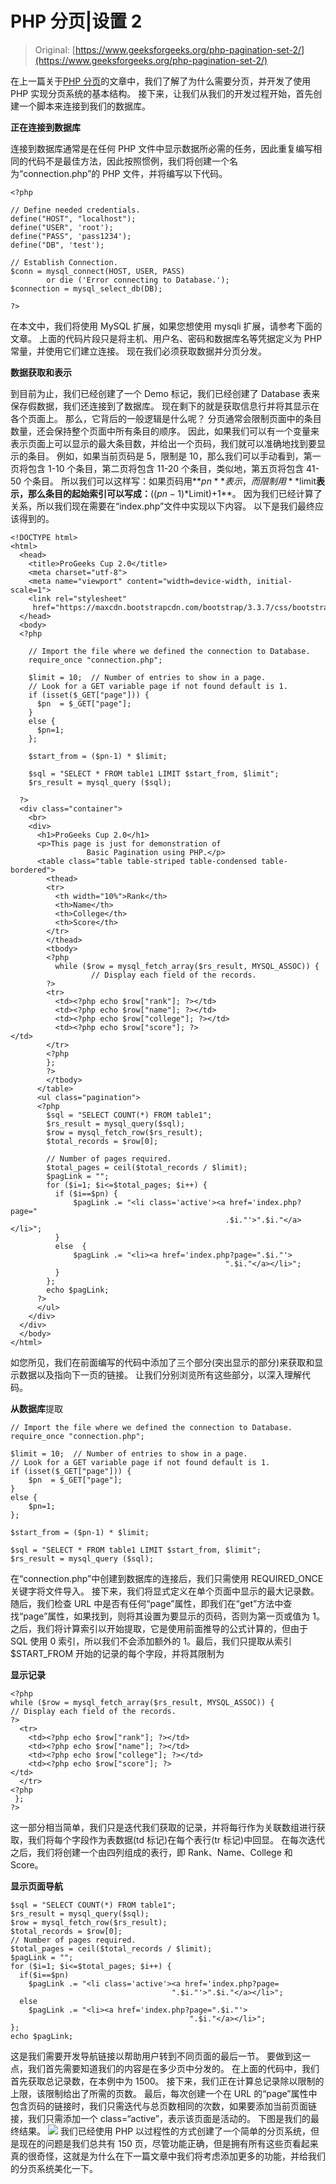 # PHP 分页|设置 2

> Original: [https://www.geeksforgeeks.org/php-pagination-set-2/](https://www.geeksforgeeks.org/php-pagination-set-2/)

在上一篇关于[PHP 分页](https://www.geeksforgeeks.org/php-pagination-set-1/)的文章中，我们了解了为什么需要分页，并开发了使用 PHP 实现分页系统的基本结构。 接下来，让我们从我们的开发过程开始，首先创建一个脚本来连接到我们的数据库。

**正在连接到数据库**

连接到数据库通常是在任何 PHP 文件中显示数据所必需的任务，因此重复编写相同的代码不是最佳方法，因此按照惯例，我们将创建一个名为“connection.php”的 PHP 文件，并将编写以下代码。

```
<?php

// Define needed credentials.
define("HOST", "localhost");  
define("USER", 'root');  
define("PASS", 'pass1234');
define("DB", 'test');  

// Establish Connection.
$conn = mysql_connect(HOST, USER, PASS) 
        or die ('Error connecting to Database.');  
$connection = mysql_select_db(DB);  

?>
```

在本文中，我们将使用 MySQL 扩展，如果您想使用 mysqli 扩展，请参考下面的文章。 上面的代码片段只是将主机、用户名、密码和数据库名等凭据定义为 PHP 常量，并使用它们建立连接。 现在我们必须获取数据并分页分发。

**数据获取和表示**

到目前为止，我们已经创建了一个 Demo 标记，我们已经创建了 Database 表来保存假数据，我们还连接到了数据库。 现在剩下的就是获取信息行并将其显示在各个页面上。 那么，它背后的一般逻辑是什么呢？ 分页通常会限制页面中的条目数量，还会保持整个页面中所有条目的顺序。 因此，如果我们可以有一个变量来表示页面上可以显示的最大条目数，并给出一个页码，我们就可以准确地找到要显示的条目。 例如，如果当前页码是 5，限制是 10，那么我们可以手动看到，第一页将包含 1-10 个条目，第二页将包含 11-20 个条目，类似地，第五页将包含 41-50 个条目。
所以我们可以这样写：如果页码用**$pn**表示，而限制用**$limit**表示，那么条目的起始索引可以写成：**(($pn-1)*$Limit)+1**。 因为我们已经计算了关系，所以我们现在需要在“index.php”文件中实现以下内容。 以下是我们最终应该得到的。

```
<!DOCTYPE html>
<html>
  <head>
    <title>ProGeeks Cup 2.0</title>
    <meta charset="utf-8">
    <meta name="viewport" content="width=device-width, initial-scale=1">
    <link rel="stylesheet" 
     href="https://maxcdn.bootstrapcdn.com/bootstrap/3.3.7/css/bootstrap.min.css">
  </head>
  <body>
  <?php

    // Import the file where we defined the connection to Database.  
    require_once "connection.php";

    $limit = 10;  // Number of entries to show in a page.
    // Look for a GET variable page if not found default is 1.     
    if (isset($_GET["page"])) { 
      $pn  = $_GET["page"]; 
    } 
    else { 
      $pn=1; 
    };  

    $start_from = ($pn-1) * $limit;  

    $sql = "SELECT * FROM table1 LIMIT $start_from, $limit";  
    $rs_result = mysql_query ($sql); 

  ?>
  <div class="container">
    <br>
    <div>
      <h1>ProGeeks Cup 2.0</h1>
      <p>This page is just for demonstration of 
                 Basic Pagination using PHP.</p>
      <table class="table table-striped table-condensed table-bordered">
        <thead>
        <tr>
          <th width="10%">Rank</th>
          <th>Name</th>
          <th>College</th>
          <th>Score</th>
        </tr>
        </thead>
        <tbody>
        <?php  
          while ($row = mysql_fetch_array($rs_result, MYSQL_ASSOC)) { 
                  // Display each field of the records. 
        ?>  
        <tr>  
          <td><?php echo $row["rank"]; ?></td>  
          <td><?php echo $row["name"]; ?></td>
          <td><?php echo $row["college"]; ?></td>
          <td><?php echo $row["score"]; ?></td>                                        
        </tr>  
        <?php  
        };  
        ?>  
        </tbody>
      </table>
      <ul class="pagination">
      <?php  
        $sql = "SELECT COUNT(*) FROM table1";  
        $rs_result = mysql_query($sql);  
        $row = mysql_fetch_row($rs_result);  
        $total_records = $row[0];  

        // Number of pages required.
        $total_pages = ceil($total_records / $limit);  
        $pagLink = "";                        
        for ($i=1; $i<=$total_pages; $i++) {
          if ($i==$pn) {
              $pagLink .= "<li class='active'><a href='index.php?page="
                                                .$i."'>".$i."</a></li>";
          }            
          else  {
              $pagLink .= "<li><a href='index.php?page=".$i."'>
                                                ".$i."</a></li>";  
          }
        };  
        echo $pagLink;  
      ?>
      </ul>
    </div>
  </div>
  </body>
</html>
```

如您所见，我们在前面编写的代码中添加了三个部分(突出显示的部分)来获取和显示数据以及指向下一页的链接。 让我们分别浏览所有这些部分，以深入理解代码。

**从数据库**提取

```
// Import the file where we defined the connection to Database.  
require_once "connection.php";

$limit = 10;  // Number of entries to show in a page.
// Look for a GET variable page if not found default is 1.  
if (isset($_GET["page"])) { 
    $pn  = $_GET["page"]; 
} 
else { 
    $pn=1; 
};  

$start_from = ($pn-1) * $limit;  

$sql = "SELECT * FROM table1 LIMIT $start_from, $limit";  
$rs_result = mysql_query ($sql); 
```

在“connection.php”中创建到数据库的连接后，我们只需使用 REQUIRED_ONCE 关键字将文件导入。 接下来，我们将显式定义在单个页面中显示的最大记录数。 随后，我们检查 URL 中是否有任何“page”属性，即我们在“get”方法中查找“page”属性，如果找到，则将其设置为要显示的页码，否则为第一页或值为 1。之后，我们将计算索引以开始提取，它是使用前面推导的公式计算的，但由于 SQL 使用 0 索引，所以我们不会添加额外的 1。最后，我们只提取从索引$START_FROM 开始的记录的每个字段，并将其限制为

**显示记录**

```
<?php
while ($row = mysql_fetch_array($rs_result, MYSQL_ASSOC)) { 
// Display each field of the records. 
?>  
  <tr>  
    <td><?php echo $row["rank"]; ?></td>  
    <td><?php echo $row["name"]; ?></td>
    <td><?php echo $row["college"]; ?></td>
    <td><?php echo $row["score"]; ?></td>                                       
  </tr>  
<?php  
 };  
?>
```

这一部分相当简单，我们只是迭代我们获取的记录，并将每行作为关联数组进行获取，我们将每个字段作为表数据(td 标记)在每个表行(tr 标记)中回显。 在每次迭代之后，我们将创建一个由四列组成的表行，即 Rank、Name、College 和 Score。

**显示页面导航**

```
$sql = "SELECT COUNT(*) FROM table1";  
$rs_result = mysql_query($sql);  
$row = mysql_fetch_row($rs_result);  
$total_records = $row[0];  
// Number of pages required.
$total_pages = ceil($total_records / $limit);  
$pagLink = "";                      
for ($i=1; $i<=$total_pages; $i++) {
  if($i==$pn) 
    $pagLink .= "<li class='active'><a href='index.php?page=
                                    ".$i."'>".$i."</a></li>";
  else
    $pagLink .= "<li><a href='index.php?page=".$i."'>
                                        ".$i."</a></li>";  
};  
echo $pagLink;
```

这是我们需要开发导航链接以帮助用户转到不同页面的最后一节。 要做到这一点，我们首先需要知道我们的内容是在多少页中分发的。 在上面的代码中，我们首先获取总记录数，在本例中为 1500。 接下来，我们正在计算总记录除以限制的上限，该限制给出了所需的页数。 最后，每次创建一个在 URL 的“page”属性中包含页码的链接时，我们只需迭代与总页数相同的次数，如果要添加当前页面链接，我们只需添加一个 class=“active”，表示该页面是活动的。 下图是我们的最终结果。
[![](img/e4f82c5dc0c2a93c8132bfbd1e0470bb.png)](https://media.geeksforgeeks.org/wp-content/uploads/pagination_simpleFinal.jpg)
我们已经使用 PHP 以过程性的方式创建了一个简单的分页系统，但是现在的问题是我们总共有 150 页，尽管功能正确，但是拥有所有这些页看起来真的很奇怪，这就是为什么在下一篇文章中我们将考虑添加更多的功能，并给我们的分页系统美化一下。